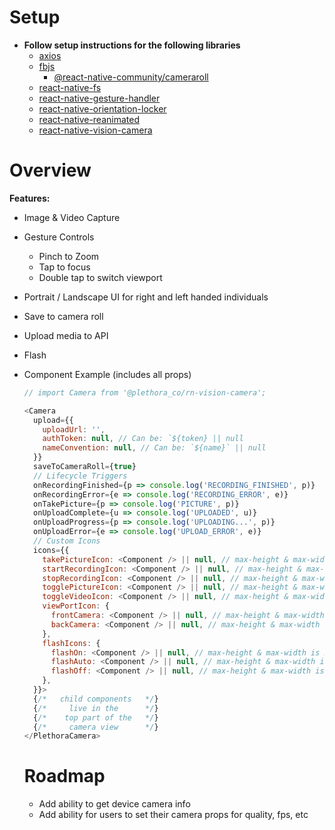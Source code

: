 # Setup

- **Follow setup instructions for the following libraries**
  - [axios](https://github.com/axios/axios)
  - [fbjs](https://github.com/facebook/fbjs)
    - [@react-native-community/cameraroll](https://github.com/react-native-cameraroll/react-native-cameraroll)
  - [react-native-fs](https://github.com/itinance/react-native-fs)
  - [react-native-gesture-handler](https://github.com/software-mansion/react-native-gesture-handler)
  - [react-native-orientation-locker](https://github.com/wonday/react-native-orientation-locker)
  - [react-native-reanimated](https://github.com/software-mansion/react-native-reanimated)
  - [react-native-vision-camera](https://github.com/mrousavy/react-native-vision-camera)

# Overview

**Features:**

- Image & Video Capture
- Gesture Controls
  - Pinch to Zoom
  - Tap to focus
  - Double tap to switch viewport
- Portrait / Landscape UI for right and left handed individuals
- Save to camera roll
- Upload media to API
- Flash
- Component Example (includes all props)

  ```javascript
  // import Camera from '@plethora_co/rn-vision-camera';

  <Camera
    upload={{
      uploadUrl: '',
      authToken: null, // Can be: `${token} || null
      nameConvention: null, // Can be: `${name}` || null
    }}
    saveToCameraRoll={true}
    // Lifecycle Triggers
    onRecordingFinished={p => console.log('RECORDING_FINISHED', p)}
    onRecordingError={e => console.log('RECORDING_ERROR', e)}
    onTakePicture={p => console.log('PICTURE', p)}
    onUploadComplete={u => console.log('UPLOADED', u)}
    onUploadProgress={p => console.log('UPLOADING...', p)}
    onUploadError={e => console.log('UPLOAD_ERROR', e)}
    // Custom Icons
    icons={{
      takePictureIcon: <Component /> || null, // max-height & max-width is 90
      startRecordingIcon: <Component /> || null, // max-height & max-width is 90
      stopRecordingIcon: <Component /> || null, // max-height & max-width is 90
      togglePictureIcon: <Component /> || null, // max-height & max-width is 50
      toggleVideoIcon: <Component /> || null, // max-height & max-width is 50
      viewPortIcon: {
        frontCamera: <Component /> || null, // max-height & max-width is 50
        backCamera: <Component /> || null, // max-height & max-width is 50
      },
      flashIcons: {
        flashOn: <Component /> || null, // max-height & max-width is 50
        flashAuto: <Component /> || null, // max-height & max-width is 50
        flashOff: <Component /> || null, // max-height & max-width is 50
      },
    }}>
    {/*   child components   */}
    {/*     live in the      */}
    {/*    top part of the   */}
    {/*     camera view      */}
  </PlethoraCamera>
  ```

  # Roadmap

  - Add ability to get device camera info
  - Add ability for users to set their camera props for quality, fps, etc
